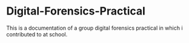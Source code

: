 # Digital-Forensics-Practical
This is a documentation of a group digital forensics practical in which i contributed to at school.
